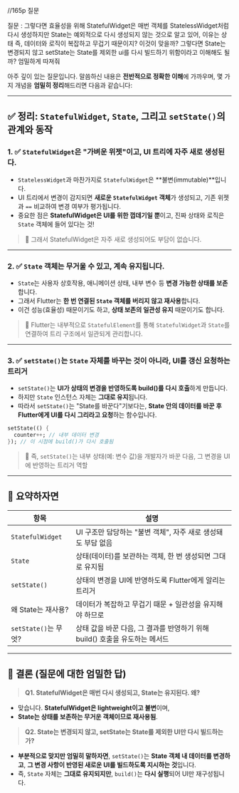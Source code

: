 //165p 질문

질문 : 그렇다면 효율성을 위해 StatefulWidget은 매번 객체를 StatelessWidget처럼 다시 생성하지만 State는 예외적으로 다시 생성되지 않는 것으로 알고 있어, 이유는 상태 즉, 데이터와 로직이 복잡하고 무겁기 때문이지? 이것이 맞을까? 그렇다면 State는 변경되지 않고 setState는 State를 제외한 ui를 다시 빌드하기 위함이라고 이해해도 될까? 엄밀하게 따져줘

아주 깊이 있는 질문입니다. 말씀하신 내용은 **전반적으로 정확한 이해**에 가까우며, 몇 가지 개념을 **엄밀히 정리**해드리면 다음과 같습니다:

---

## ✅ 정리: `StatefulWidget`, `State`, 그리고 `setState()`의 관계와 동작

### 1. ✅ `StatefulWidget`은 "가벼운 위젯"이고, UI 트리에 자주 새로 생성된다.

* `StatelessWidget`과 마찬가지로 `StatefulWidget`은 \*\*불변(immutable)\*\*입니다.
* UI 트리에서 변경이 감지되면 **새로운 `StatefulWidget` 객체**가 생성되고, 기존 위젯과 `==` 비교하여 변경 여부가 평가됩니다.
* 중요한 점은 **StatefulWidget은 UI를 위한 껍데기일 뿐**이고, 진짜 상태와 로직은 `State` 객체에 들어 있다는 것!

> 🔸 그래서 StatefulWidget은 자주 새로 생성되어도 부담이 없습니다.

---

### 2. ✅ `State` 객체는 무거울 수 있고, 계속 유지됩니다.

* `State`는 사용자 상호작용, 애니메이션 상태, 내부 변수 등 **변경 가능한 상태를 보존**합니다.
* 그래서 Flutter는 **한 번 연결된 `State` 객체를 버리지 않고 재사용**합니다.
* 이건 성능(효율성) 때문이기도 하고, **상태 보존의 일관성 유지** 때문이기도 합니다.

> 🔸 Flutter는 내부적으로 `StatefulElement`를 통해 `StatefulWidget`과 `State`를 연결하여 트리 구조에서 일관되게 관리합니다.

---

### 3. ✅ `setState()`는 `State` 자체를 바꾸는 것이 아니라, UI를 갱신 요청하는 트리거

* `setState()`는 **UI가 상태의 변경을 반영하도록 build()를 다시 호출**하게 만듭니다.
* 하지만 `State` 인스턴스 자체는 **그대로 유지**됩니다.
* 따라서 `setState()`는 "State를 바꾼다"기보다는, **State 안의 데이터를 바꾼 후 Flutter에게 UI를 다시 그리라고 요청**하는 함수입니다.

```dart
setState(() {
  counter++; // 내부 데이터 변경
}); // 이 시점에 build()가 다시 호출됨
```

> 🔸 즉, `setState()`는 내부 상태(예: 변수 값)을 개발자가 바꾼 다음, 그 변경을 UI에 반영하는 트리거 역할

---

## 🧠 요약하자면

| 항목                | 설명                                              |
| ----------------- | ----------------------------------------------- |
| `StatefulWidget`  | UI 구조만 담당하는 "불변 객체", 자주 새로 생성돼도 부담 없음           |
| `State`           | 상태(데이터)를 보관하는 객체, 한 번 생성되면 그대로 유지됨              |
| `setState()`      | 상태의 변경을 UI에 반영하도록 Flutter에게 알리는 트리거             |
| 왜 State는 재사용?     | 데이터가 복잡하고 무겁기 때문 + 일관성을 유지해야 하므로                |
| `setState()`는 무엇? | 상태 값을 바꾼 다음, 그 결과를 반영하기 위해 build() 호출을 유도하는 메서드 |

---

## 🎯 결론 (질문에 대한 엄밀한 답)

> **Q1. StatefulWidget은 매번 다시 생성되고, State는 유지된다. 왜?**

* 맞습니다. **StatefulWidget은 lightweight이고 불변**이며,
* **State는 상태를 보존하는 무거운 객체이므로 재사용됨**.

> **Q2. State는 변경되지 않고, setState는 State를 제외한 UI만 다시 빌드하는가?**

* **부분적으로 맞지만 엄밀히 말하자면**,
  `setState()`는 **State 객체 내 데이터를 변경하고**,
  **그 변경 사항이 반영된 새로운 UI를 빌드하도록 지시하는 것**입니다.
* 즉, `State` 자체는 **그대로 유지되지만**, `build()`는 **다시 실행**되어 UI만 재구성됩니다.

